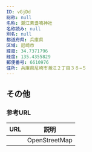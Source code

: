 ```yaml
---
ID: vGjDd
総称: null
名称: 潮江素盞鳴神社
名称読み: null
別名: null
都道府県: 兵庫県
区域: 尼崎市
緯度: 34.7371796
経度: 135.4355829
郵便番号: 6610976
住所: 兵庫県尼崎市潮江２丁目３８−５
---
```


## その他

### 参考URL

| URL | 説明          |
| --- | ------------- |
|     | OpenStreetMap |
